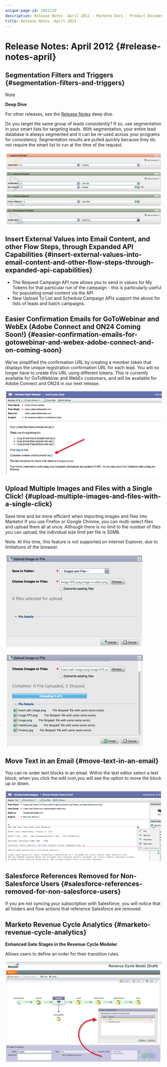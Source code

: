 ```yaml
---
unique-page-id: 2951119
description: Release Notes -April 2012 - Marketo Docs - Product Documentation
title: Release Notes -April 2012
---
```


# Release Notes: April 2012 {#release-notes-april}

## Segmentation Filters and Triggers {#segmentation-filters-and-triggers}

>[!NOTE]
>
>**Deep Dive**
>
>For other releases, see the [Release Notes](http://docs.marketo.com/display/docs/release+notes) deep dive.

Do you target the same group of leads consistently? If so, use segmentation in your smart lists for targeting leads. With segmentation, your entire lead database is always segmented and it can be re-used across your programs for consistency. Segmentation results are pulled quickly because they do not require the smart list to run at the time of the request.

![](assets/image2014-9-23-10-3a3-3a57.png)

## Insert External Values into Email Content, and other Flow Steps, through Expanded API Capabilities {#insert-external-values-into-email-content-and-other-flow-steps-through-expanded-api-capabilities}

* The Request Campaign API now allows you to send in values for My Tokens for that particular run of the campaign - this is particularly useful for populating email content via the API
* New Upload To List and Schedule Campaign APIs support the above for lists of leads and batch campaigns.

## Easier Confirmation Emails for GoToWebinar and WebEx (Adobe Connect and ON24 Coming Soon!) {#easier-confirmation-emails-for-gotowebinar-and-webex-adobe-connect-and-on-coming-soon}

We’ve simplified the confirmation URL by creating a member token that displays the unique registration confirmation URL for each lead. You will no longer have to create this URL using different tokens. This is currently available for GoToWebinar and WebEx customers, and will be available for Adobe Connect and ON24 in our next release.

![](assets/image2014-9-23-10-3a4-3a18.png)

## Upload Multiple Images and Files with a Single Click! {#upload-multiple-images-and-files-with-a-single-click}

Save time and be more efficient when importing images and files into Marketo! If you use Firefox or Google Chrome, you can multi-select files and upload them all at once. Although there is no limit to the number of files you can upload, the individual size limit per file is 50MB.

Note: At this time, this feature is not supported on Internet Explorer, due to limitations of the browser.

![](assets/image2014-9-23-10-3a4-3a32.png)

![](assets/image2014-9-23-10-3a4-3a46.png)

## Move Text in an Email {#move-text-in-an-email}

You can re-order text blocks in an email. Within the text editor select a text block; when you click the edit icon,you will see the option to move the block up or down.

![](assets/image2014-9-23-10-3a5-3a1.png)

## Salesforce References Removed for Non-Salesforce Users {#salesforce-references-removed-for-non-salesforce-users}

If you are not syncing your subscription with Salesforce, you will notice that all folders and flow actions that reference Salesforce are removed.

## Marketo Revenue Cycle Analytics {#marketo-revenue-cycle-analytics}

**Enhanced Gate Stages in the Revenue Cycle Modeler**

Allows users to define an order for their transition rules.

![](assets/image2014-9-23-10-3a5-3a17.png)

